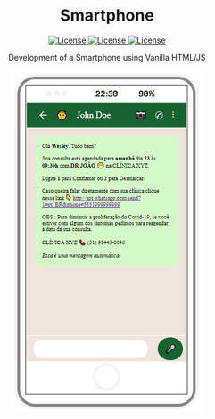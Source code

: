 <h1 align="center">Smartphone</h1>

<p align="center">
    <a href="#">
        <img alt="License" src="https://img.shields.io/github/license/Fidrina/Smartphone">
    </a>
    <a href="#">
        <img alt="License" src="https://img.shields.io/github/languages/count/Fidrina/Smartphone">
    </a>
    <a href="#">
        <img alt="License" src="https://img.shields.io/github/last-commit/Fidrina/Smartphone">
    </a>
</p>

<p align="center">Development of a Smartphone using Vanilla HTML/JS</p>

<p align="center">
    <img src="image.png">
</p>
